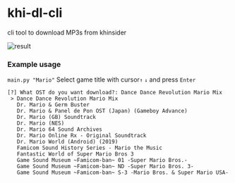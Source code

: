 # khi-dl-cli
cli tool to download MP3s from khinsider

![result](https://github.com/nisaji/khi-dl-cli/blob/master/gif/dl.gif?raw=true)

### Example usage
```main.py "Mario"```
Select game title with cursor```↑``` ```↓``` and press ```Enter```
```
[?] What OST do you want download?: Dance Dance Revolution Mario Mix
 > Dance Dance Revolution Mario Mix
   Dr. Mario & Germ Buster
   Dr. Mario & Panel de Pon OST (Japan) (Gameboy Advance)
   Dr. Mario (GB) Soundtrack
   Dr. Mario (NES)
   Dr. Mario 64 Sound Archives
   Dr. Mario Online Rx - Original Soundtrack
   Dr. Mario World (Android) (2019)
   Famicom Sound History Series - Mario the Music
   Fantastic World of Super Mario Bros 3
   Game Sound Museum ~Famicom-ban~ 01 -Super Mario Bros.-
   Game Sound Museum ~Famicom-ban~ ND -Super Mario Bros. 3-
   Game Sound Museum ~Famicom-ban~ S-3 -Mario Bros. & Super Mario USA-
```
